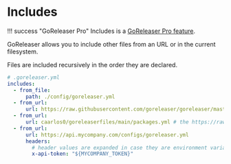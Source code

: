 # Includes

!!! success "GoReleaser Pro"
    Includes is a [GoReleaser Pro feature](/pro/).

GoReleaser allows you to include other files from an URL or in the current filesystem.

Files are included recursively in the order they are declared.

```yaml
# .goreleaser.yml
includes:
  - from_file:
      path: ./config/goreleaser.yml
  - from_url:
      url: https://raw.githubusercontent.com/goreleaser/goreleaser/master/.goreleaser.yml
  - from_url:
      url: caarlos0/goreleaserfiles/main/packages.yml # the https://raw.githubusercontent.com/ prefix may be ommited
  - from_url:
      url: https://api.mycompany.com/configs/goreleaser.yml
      headers:
        # header values are expanded in case they are environment variables
        x-api-token: "${MYCOMPANY_TOKEN}"
```
